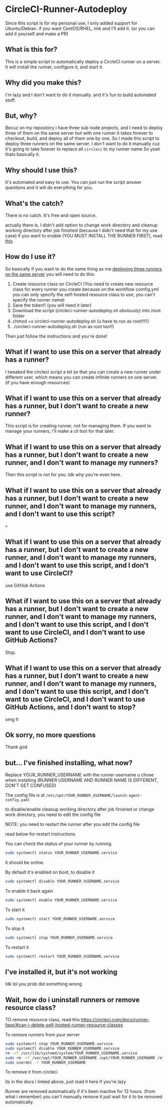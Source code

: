 # CircleCI-Runner-Autodeploy

Since this script is for my personal use, I only added support for Ubuntu/Debian.
if you want CentOS/RHEL, lmk and I'll add it. (or you can add it yourself and make a PR)

## What is this for?

This is a simple script to automatically deploy a CircleCI runner on a server.
It will install the runner, configure it, and start it.

## Why did you make this?

I'm lazy and I don't want to do it manually.
and it's fun to build automated stuff.

## But, why?

Becuz on my repository i have three sub node projects, and I need to deploy three of them on the same server but with one runner it takes forever to checkout, build, and deploy all of them one by one. So I made this script to deploy three runners on the same server.
I don't want to do it manually cuz it's going to take forever to replace all `circleci` to my runner name
So yeah thats basically it.

## Why should I use this?

It's automated and easy to use. You can just run the script answer questions and it will do everything for you.

## What's the catch?

There is no catch. It's free and open source.

actually there is, I didn't add option to change work directory and cleanup working directory after job finished (because I didn't need that for my use case)
if you want to enable (YOU MUST INSTALL THE RUNNER FIRST), read [this](#ive-finished-installing-what-now)

## How do I use it?

So basically if you want to do the same thing as me [deploying three runners on the same server](#but-why) you will need to do this:

1. Create resource class on CircleCI (You need to create new resource class for every runner you create because on the workflow comfig.yml you can only specify the self-hosted resource class to use, you can't specify the runner name)
2. Save the token!! (you will need it later)
3. Download the script (circleci-runner-autodeploy.sh obviously) into /root folder
4. chmod +x circleci-runner-autodeploy.sh (u have to run as root!!!!!)
5. ./circleci-runner-autodeploy.sh (run as root too!!)

Then just follow the instructions and you're done!

## What if I want to use this on a server that already has a runner?

I tweaked the circleci script a bit so that you can create a new runner under different user, which means you can create infinite runners on one server. (if you have enough resources)

## What if I want to use this on a server that already has a runner, but I don't want to create a new runner?

This script is for creating runner, not for managing them. If you want to manage your runners, i'll make a cli tool for that later.

## What if I want to use this on a server that already has a runner, but I don't want to create a new runner, and I don't want to manage my runners?

Then this script is not for you. Idk why you're even here.

## What if I want to use this on a server that already has a runner, but I don't want to create a new runner, and I don't want to manage my runners, and I don't want to use this script?

💀

## What if I want to use this on a server that already has a runner, but I don't want to create a new runner, and I don't want to manage my runners, and I don't want to use this script, and I don't want to use CircleCI?

use GitHub Actions

## What if I want to use this on a server that already has a runner, but I don't want to create a new runner, and I don't want to manage my runners, and I don't want to use this script, and I don't want to use CircleCI, and I don't want to use GitHub Actions?

Stop.

## What if I want to use this on a server that already has a runner, but I don't want to create a new runner, and I don't want to manage my runners, and I don't want to use this script, and I don't want to use CircleCI, and I don't want to use GitHub Actions, and I don't want to stop?

omg fr

## Ok sorry, no more questions

Thank god

## but... I've finished installing, what now?

Replace YOUR_RUNNER_USERNAME with the runner username u chose when installing
(RUNNER USERNAME AND RUNNER NAME IS DIFFERENT, DON'T GET CONFUSED)

The config file is at
`/etc/opt/YOUR_RUNNER_USERNAME/launch-agent-config.yaml`

to disable/enable cleanup working directory after job finished
or change work directory, you need to edit the config file

NOTE: you need to restart the runner after you edit the config file

read below for restart instructions

You can check the status of your runner by running

```bash
sudo systemctl status YOUR_RUNNER_USERNAME.service
```

it should be online.

By default it's enabled on boot, to disable it

```bash
sudo systemctl disable YOUR_RUNNER_USERNAME.service
```

To enable it back again

```bash
sudo systemctl enable YOUR_RUNNER_USERNAME.service
```

To start it

```bash
sudo systemctl start YOUR_RUNNER_USERNAME.service
```

To stop it

```bash
sudo systemctl stop YOUR_RUNNER_USERNAME.service
```

To restart it

```bash
sudo systemctl restart YOUR_RUNNER_USERNAME.service
```

## I've installed it, but it's not working

Idk lol you prob did something wrong

## Wait, how do i uninstall runners or remove resource class?

TO remove resource class, read this
https://circleci.com/docs/runner-faqs/#can-i-delete-self-hosted-runner-resource-classes

To remove runners from your server

```bash
sudo systemctl stop YOUR_RUNNER_USERNAME.service
sudo systemctl disable YOUR_RUNNER_USERNAME.service
rm -rf /usr/lib/systemd/system/YOUR_RUNNER_USERNAME.service
sudo rm -rf /var/opt/YOUR_RUNNER_USERNAME /opt/YOUR_RUNNER_USERNAME /etc/opt/YOUR_RUNNER_USERNAME /usr/lib/systemd/system/YOUR_RUNNER_USERNAME.service
sudo userdel -r YOUR_RUNNER_USERNAME
```

To remove it from circleci

its in the docs i linked above, just read it
here if you're lazy

Runner are removed automatically if it's been inactive for 12 hours. (from what i remember) you can't manually remove it just wait for it to be removed automatically.
